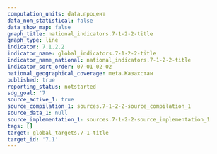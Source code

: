 ```yaml
---
computation_units: data.процент
data_non_statistical: false
data_show_map: false
graph_title: national_indicators.7-1-2-2-title
graph_type: line
indicator: 7.1.2.2
indicator_name: global_indicators.7-1-2-2-title
indicator_name_national: national_indicators.7-1-2-2-title
indicator_sort_order: 07-01-02-02
national_geographical_coverage: meta.Казахстан
published: true
reporting_status: notstarted
sdg_goal: '7'
source_active_1: true
source_compilation_1: sources.7-1-2-2-source_compilation_1
source_data_1: null
source_implementation_1: sources.7-1-2-2-source_implementation_1
tags: []
target: global_targets.7-1-title
target_id: '7.1'
---
```

